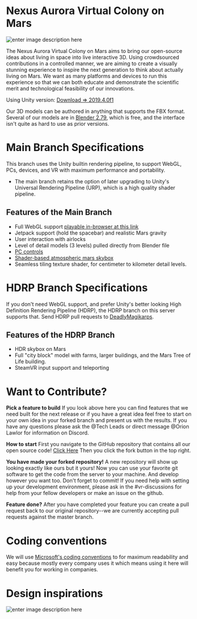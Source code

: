 
# Nexus Aurora Virtual Colony on Mars

![enter image description here](http://h2847766.stratoserver.net/pydio/public/292cda38e/dl/SpaceSuit-CaliD-Banner.png?ct=true)

The Nexus Aurora Virtual Colony on Mars aims to bring our open-source ideas about living in space into live interactive 3D. Using crowdsourced contributions in a controlled manner, we are aiming to create a visually stunning experience to inspire the next generation to think about actually living on Mars. We want as many platforms and devices to run this experience so that we can both educate and demonstrate the scientific merit and technological feasibility of our innovations.

Using Unity version: [Download => 2019.4.0f1](https://unity3d.com/get-unity/download/archive)

Our 3D models can be authored in anything that supports the FBX format.  Several of our models are in [Blender 2.79](https://www.blender.org/download/releases/2-79/), which is free, and the interface isn't quite as hard to use as prior versions.

# Main Branch Specifications
This branch uses the Unity builtin rendering pipeline, to support WebGL, PCs, devices, and VR with maximum performance and portability.
 - The main branch retains the option of later upgrading to Unity's Universal Rendering Pipeline (URP), which is a high quality shader pipeline.

## Features of the Main Branch
 - Full WebGL support [playable in-browser at this link](http://cim.lawlorcode.com/virtual-colony-WebGL/)
 - Jetpack support (hold the spacebar) and realistic Mars gravity
 - User interaction with airlocks
 - Level of detail models (3 levels) pulled directly from Blender file
 - [PC controls](https://github.com/Nexus-Aurora/vr-unity-demo/issues/12)
 - [Shader-based atmospheric mars skybox](https://github.com/Nexus-Aurora/vr-unity-demo/issues/11)
 - Seamless tiling texture shader, for centimeter to kilometer detail levels.


# HDRP Branch Specifications
If you don't need WebGL support, and prefer Unity's better looking High Definition Rendering Pipeline (HDRP), the HDRP branch on this server supports that.  Send HDRP pull requests to [DeadlyMagikarps](https://github.com/DeadlyMagikarps/na-unity-virtual-colony-experimental).

## Features of the HDRP Branch
 - HDR skybox on Mars
 - Full "city block" model with farms, larger buildings, and the Mars Tree of Life building.
 - SteamVR input support and teleporting



# Want to Contribute?
**Pick a feature to build** If you look above here you can find features that we need built for the next release or if you have a great idea feel free to start on your own idea in your forked branch and present us with the results. If you have any questions please ask the @Tech Leads or direct message @Orion Lawlor for information on Discord. 

**How to start** First you navigate to the GitHub repository that contains all our open source code! [ Click Here](https://github.com/Nexus-Aurora/na-unity-virtual-colony-experimental "https://github.com/Nexus-Aurora/na-unity-virtual-colony-experimental") Then you click the fork button in the top right.

**You have made your forked repository!** A new repository will show up looking exactly like ours but it yours! Now you can use your favorite git software to get the code from the server to your machine. And develop however you want too. Don't forget to commit! If you need help with setting up your development environment, please ask in the #vr-discussions for help from your fellow developers or make an issue on the github. 

**Feature done?** After you have completed your feature you can create a pull request back to our original repository--we are currently accepting pull requests against the master branch.

# Coding conventions
We will use [Microsoft's coding conventions](<https://github.com/ktaranov/naming-convention/blob/master/C%23 Coding Standards and Naming Conventions.md>) to for maximum readability and easy because mostly every company uses it which means using it here will benefit you for working in companies. 

# Design inspirations
![enter image description here](http://h2847766.stratoserver.net/pydio/public/69fe889fd/dl/Social-Media-Post-Suggestion.png?ct=true)
